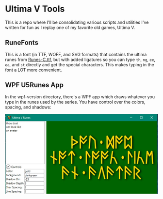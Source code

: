 # Ultima V Tools

This is a repo where I'll be consolidating various scripts and
utilities I've written for fun as I replay one of my favorite old games,
Ultima V.

## RuneFonts

This is a font (in TTF, WOFF, and SVG formats) that contains
the ultima runes from [Runes-C.ttf](https://www.dafont.com/ultima-runes.font), but
with added ligatures so you can type `th`, `ng`, `ee`, `ea`, and `st` directly and
get the special characters.  This makes typing in the font a LOT more convenient.

## WPF U5Runes App

In the wpf-version directory, there's a WPF app which draws whatever you type in the runes
used by the series. You have control over the colors,
spacing, and shadows:

![u5runes screenshot](screenshots/u5runes.jpg)

